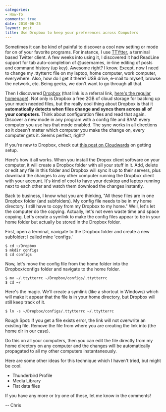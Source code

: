 ```yaml
---
categories:
- How-To
comments: true
date: 2010-06-25
layout: post
title: Use Dropbox to keep your preferences across Computers
---
```


Sometimes it can be kind of painful to discover a cool new setting or mode for on of your favorite programs. For instance, I use <a href='www.floodgap.com/software/ttytter/'>TTYtter</a>, a terminal based Twitter client. A few weeks into using it, I discovered it had ReadLine support for tab auto-completion of @usernames, in-line editing of posts and command history (up key). Awesome right? I know. Except, now I need to change my .ttytterrc file on my laptop, home computer, work computer, everywhere. Also, how do I get it there? USB drive, e-mail to myself, browse the network, etc. Being geeks, we don't want to go through all that. 

<!--more-->

Then I discovered <a href="https://db.tt/YnlXA7Ix">Dropbox</a> (that link is a referral link, <a href="http://dropbox.com">here's the regular homepage</a>). Not only is Dropbox a free 2GB of cloud storage for backing up your much needed files, but the really cool thing about Dropbox is that it <strong>automatically detects when files change and syncs them across all of your computers</strong>. Think about configuration files and read that again. Discover a new mode in any program with a config file and BAM! every computer you use has that mode enabled. The sync works in all directions so it doesn't matter which computer you make the change on, every computer gets it. Seems perfect, right?

If you're new to Dropbox, check out [this post on Cloudwards](https://www.cloudwards.net/how-to-share-files-on-dropbox/) on getting setup.

Here's how it all works. When you install the Dropox client software on your computer, it will create a Dropbox folder with all your stuff in it. Add, delete or edit any file in this folder and Dropbox will sync it up to their servers, plus download the changes to any other computer running the Dropbox client with your account. It's kind of cool to have your desktop and laptop running next to each other and watch them download the changes instantly. 

Back to business, I know what you are thinking, "All these files are in one Dropbox folder (and subfolders). My config file needs to be in my home directory. I still have to copy from my Dropbox to my home." Well, let's let the computer do the copying. Actually, let's not even waste time and space copying. Let's create a symlink to make the config files appear to be in your home folder but actually be stored in the Dropbox folder.

First, open a terminal, navigate to the Dropbox folder and create a new subfolder; I called mine 'configs.'

    $ cd ~/Dropbox
    $ mkdir configs
    $ cd configs

Now, let's move the config file from the home folder into the Dropbox/configs folder and navigate to the home folder.

    $ mv ~/.ttytterrc ~/Dropbox/configs/.ttytterrc
    $ cd ~/

Here's the magic. We'll create a symlink (like a shortcut in Windows) which will make it appear that the file is in your home directory, but Dropbox will still keep track of it.

    $ ln -s ~/Dropbox/configs/.ttytterrc ~/.ttytterrc

Rough Spot: If you get a file exists error, the link will not overwrite an existing file. Remove the file from where you are creating the link into (the home dir in our case).

Do this on all your computers, then you can edit the file directly from my home directory on any computer and the changes will be automatically propagated to all my other computers instantaneously. 


Here are some other ideas for this technique which I haven't tried, but might be cool.
<ul>
<li>Thunderbird Profile
<li>Media Library
<li>Flat data files
</ul>
If you have any more or try one of these, let me know in the comments!

-- Chris
